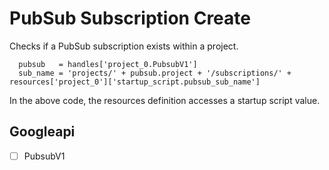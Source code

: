 # PubSub Subscription Create

Checks if a PubSub subscription exists within a project.

```
  pubsub   = handles['project_0.PubsubV1']
  sub_name = 'projects/' + pubsub.project + '/subscriptions/' + resources['project_0']['startup_script.pubsub_sub_name']
```

In the above code, the resources definition accesses a startup script value.

## Googleapi 

-[ ] PubsubV1 

